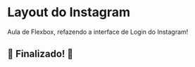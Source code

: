 # Layout do Instagram

Aula de Flexbox, refazendo a interface de Login do Instagram!

## 🚀 Finalizado! 🚀
